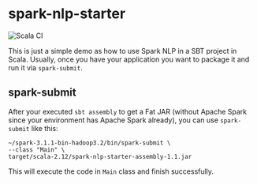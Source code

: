 # spark-nlp-starter
 
![Scala CI](https://github.com/maziyarpanahi/spark-nlp-starter/workflows/Scala%20CI/badge.svg)

This is just a simple demo as how to use Spark NLP in a SBT project in Scala. Usually, once you have your application you want to package it and run it via `spark-submit`.

## spark-submit
After your executed `sbt assembly` to get a Fat JAR (without Apache Spark since your environment has Apache Spark already), you can use `spark-submit` like this:

```shell
~/spark-3.1.1-bin-hadoop3.2/bin/spark-submit \
--class "Main" \
target/scala-2.12/spark-nlp-starter-assembly-1.1.jar
```

This will execute the code in `Main` class and finish successfully.